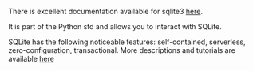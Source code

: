 
There is excellent documentation available for sqlite3 [here](https://docs.python.org/3/library/sqlite3.html#module-sqlite3).

It is part of the Python std and allows you to interact with SQLite.

SQLite has the following noticeable features: self-contained, serverless, zero-configuration, transactional. More descriptions and tutorials are available [here](https://www.sqlitetutorial.net/what-is-sqlite/)